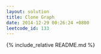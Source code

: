 ```yaml
---
layout: solution
title: Clone Graph
date: 2014-12-29 00:26:24 +0800
leetcode_id: 133
---
```

{% include_relative README.md %}
